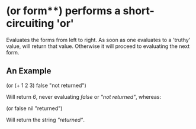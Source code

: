 # (or form**) performs a short-circuiting 'or'
Evaluates the forms from left to right. As soon as one evaluates to a 'truthy' value, will return that value. Otherwise it will proceed to evaluating the next form.

## An Example

  (or (+ 1 2 3)
      false
      "not returned")

Will return _6_, never evaluating _false_ or _"not returned"_, whereas:

  (or false
      nil
      "returned")

Will return the string _"returned"_.
